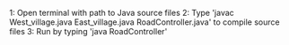 1: Open terminal with path to Java source files
2: Type 'javac West_village.java East_village.java RoadController.java' to compile source files
3: Run by typing 'java RoadController'